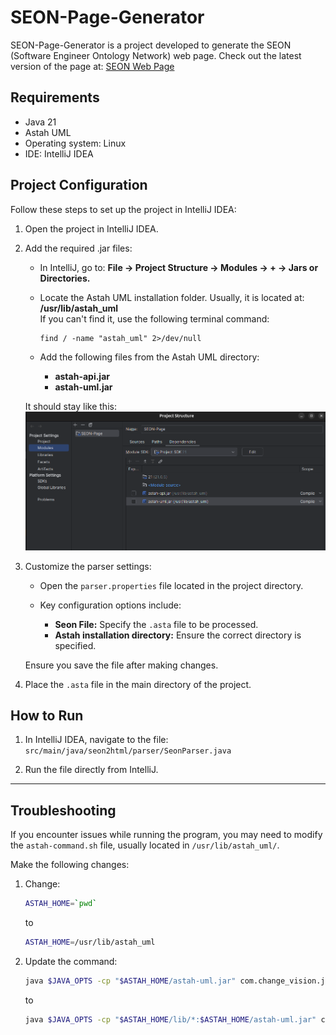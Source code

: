 # SEON-Page-Generator

SEON-Page-Generator is a project developed to generate the SEON (Software Engineer Ontology Network) web page. Check out the latest version of the page at: [SEON Web Page](https://dev.nemo.inf.ufes.br/seon/)

## Requirements

* Java 21
* Astah UML
* Operating system: Linux
* IDE: IntelliJ IDEA

## Project Configuration

Follow these steps to set up the project in IntelliJ IDEA:

1. Open the project in IntelliJ IDEA.

2. Add the required .jar files:

    * In IntelliJ, go to:
      **File -> Project Structure -> Modules -> + -> Jars or Directories.**

    * Locate the Astah UML installation folder. Usually, it is located at: **/usr/lib/astah_uml**  
      If you can't find it, use the following terminal command:

      ```
      find / -name "astah_uml" 2>/dev/null
      ```

    * Add the following files from the Astah UML directory:       
      * **astah-api.jar**  
      * **astah-uml.jar**

    It should stay like this:
    ![Image](image.png)

3. Customize the parser settings:
    * Open the `parser.properties` file located in the project directory.

    * Key configuration options include:

      * **Seon File:** Specify the `.asta` file to be processed.
      * **Astah installation directory:** Ensure the correct directory is specified.

    Ensure you save the file after making changes.

   
4. Place the `.asta` file in the main directory of the project.

## How to Run

1. In IntelliJ IDEA, navigate to the file:
   `src/main/java/seon2html/parser/SeonParser.java`

2. Run the file directly from IntelliJ.

---

## Troubleshooting

If you encounter issues while running the program, you may need to modify the `astah-command.sh` file, usually located in `/usr/lib/astah_uml/`.

Make the following changes:

1. Change:
   ```bash
   ASTAH_HOME=`pwd`
   ```
   to
   ```bash
   ASTAH_HOME=/usr/lib/astah_uml
   ```
2. Update the command:
   ```bash
   java $JAVA_OPTS -cp "$ASTAH_HOME/astah-uml.jar" com.change_vision.jude.cmdline.JudeCommandRunner "$@"
   ```
   to
   ```bash
   java $JAVA_OPTS -cp "$ASTAH_HOME/lib/*:$ASTAH_HOME/astah-uml.jar" com.change_vision.jude.cmdline.JudeCommandRunner "$@"
   ```
